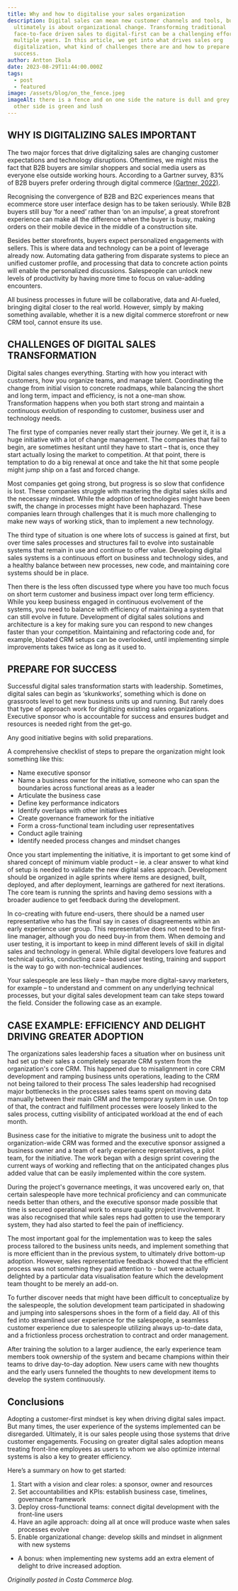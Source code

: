 ```yaml
---
title: Why and how to digitalise your sales organization
description: Digital sales can mean new customer channels and tools, but
  ultimately is about organizational change. Transforming traditional
  face-to-face driven sales to digital-first can be a challenging effort over
  multiple years. In this article, we get into what drives sales org
  digitalization, what kind of challenges there are and how to prepare for
  success.
author: Antton Ikola
date: 2023-08-29T11:44:00.000Z
tags:
  - post
  - featured
image: /assets/blog/on_the_fence.jpeg
imageAlt: there is a fence and on one side the nature is dull and grey and the
  other side is green and lush
---
```

## WHY IS DIGITALIZING SALES IMPORTANT

The two major forces that drive digitalizing sales are changing customer expectations and technology disruptions. Oftentimes, we might miss the fact that B2B buyers are similar shoppers and social media users as everyone else outside working hours. According to a Gartner survey, 83% of B2B buyers prefer ordering through digital commerce [(Gartner, 2022)](https://www.gartner.com/en/newsroom/press-releases/2022-06-22-gartner-sales-survey-finbds-b2b-buyers-prefer-ordering-paying-through--digital-commerce). 

Recognising the convergence of B2B and B2C experiences means that ecommerce store user interface design has to be taken seriously. While B2B buyers still buy ‘for a need’ rather than ‘on an impulse’, a great storefront experience can make all the difference when the buyer is busy, making orders on their mobile device in the middle of a construction site. 

Besides better storefronts, buyers expect personalized engagements with sellers. This is where data and technology can be a point of leverage already now. Automating data gathering from disparate systems to piece an unified customer profile, and processing that data to concrete action points will enable the personalized discussions. Salespeople can unlock new levels of productivity by having more time to focus on value-adding encounters. 

All business processes in future will be collaborative, data and AI-fueled, bringing digital closer to the real world. However, simply by making something available, whether it is a new digital commerce storefront or new CRM tool, cannot ensure its use. 

## CHALLENGES OF DIGITAL SALES TRANSFORMATION 

Digital sales changes everything. Starting with how you interact with customers, how you organize teams, and manage talent. Coordinating the change from initial vision to concrete roadmaps, while balancing the short and long term, impact and efficiency, is not a one-man show. Transformation happens when you both start strong and maintain a continuous evolution of responding to customer, business user and technology needs.

The first type of companies never really start their journey. We get it, it is a huge initiative with a lot of change management. The companies that fail to begin, are sometimes hesitant until they have to start – that is, once they start actually losing the market to competition. At that point, there is temptation to do a big renewal at once and take the hit that some people might jump ship on a fast and forced change.

Most companies get going strong, but progress is so slow that confidence is lost. These companies struggle with mastering the digital sales skills and the necessary mindset. While the adoption of technologies might have been swift, the change in processes might have been haphazard. These companies learn through challenges that it is much more challenging to make new ways of working stick, than to implement a new technology. 

The third type of situation is one where lots of success is gained at first, but over time sales processes and structures fail to evolve into sustainable systems that remain in use and continue to offer value. Developing digital sales systems is a continuous effort on business and technology sides, and a healthy balance between new processes, new code, and maintaining core systems should be in place.

Then there is the less often discussed type where you have too much focus on  short term customer and business impact over long term efficiency. While you keep business engaged in continuous evolvement of the systems, you need to balance with efficiency of maintaining a system that can still evolve in future. Development of digital sales solutions and architecture is a key for making sure you can respond to new changes faster than your competition. Maintaining and refactoring code and, for example, bloated CRM setups can be overlooked, until implementing simple improvements takes twice as long as it used to. 

## PREPARE FOR SUCCESS

Successful digital sales transformation starts with leadership. Sometimes, digital sales can begin as ‘skunkworks’, something which is done on grassroots level to get new business units up and running. But rarely does that type of approach work for digitizing existing sales organizations. Executive sponsor who is accountable for success and ensures budget and resources is needed right from the get-go. 

Any good initiative begins with solid preparations. 

A comprehensive checklist of steps to prepare the organization might look something like this:

* Name executive sponsor
* Name a business owner for the initiative, someone who can span the boundaries across functional areas as a leader
* Articulate the business case
* Define key performance indicators
* Identify overlaps with other initiatives
* Create governance framework for the initiative
* Form a cross-functional team including user representatives
* Conduct agile training
* Identify needed process changes and mindset changes

Once you start implementing the initiative, it is important to get some kind of shared concept of minimum viable product – ie. a clear answer to what kind of setup is needed to validate the new digital sales approach. Development should be organized in agile sprints where items are designed, built, deployed, and after deployment, learnings are gathered for next iterations. The core team is running the sprints and having demo sessions with a broader audience to get feedback during the development.

In co-creating with future end-users, there should be a named user representative who has the final say in cases of disagreements within an early experience user group. This representative does not need to be first-line manager, although you do need buy-in from them. When demoing and user testing, it is important to keep in mind different levels of skill in digital sales and technology in general. While digital developers love features and technical quirks, conducting case-based user testing, training and support is the way to go with non-technical audiences. 

Your salespeople are less likely – than maybe more digital-savvy marketers, for example –  to understand and comment on any underlying technical processes, but your digital sales development team can take steps toward the field. Consider the following case as an example.

## CASE EXAMPLE: EFFICIENCY AND DELIGHT DRIVING GREATER ADOPTION

The organizations sales leadership faces a situation wher on business unit had set up their sales a completely separate CRM system from the organization's core CRM. This happened due to misalignment in core CRM development and ramping business units operations, leading to the CRM not being tailored to their process The sales leadership had recognised major bottlenecks in the processes sales teams spent on moving data manually between their main CRM and the temporary system in use. On top of that, the contract and fulfillment processes were loosely linked to the sales process, cutting visibility of anticipated workload at the end of each month.

Business case for the initiative to migrate the business unit to adopt the organization-wide CRM was formed and the executive sponsor assigned a business owner and a team of early experience representatives, a pilot team, for the initiative. The work began with a design sprint covering the current ways of working and reflecting that on the anticipated changes plus added value that can be easily implemented within the core system.

During the project's governance meetings, it was uncovered early on, that certain salespeople have more technical proficiency and can communicate needs better than others, and the executive sponsor made possible that time is secured operational work to ensure quality project involvement. It was also recognised that while sales reps had gotten to use the temporary system, they had also started to feel the pain of inefficiency.

The most important goal for the implementation was to keep the sales process tailored to the business units needs, and implement something that is more efficient than in the previous system, to ultimately drive bottom-up adoption. However, sales representative feedback showed that the efficient process was not something they paid attention to - but were actually delighted by a particular data visualisation feature which the development team thought to be merely an add-on.

To further discover needs that might have been difficult to conceptualize by the salespeople, the solution development team participated in shadowing and jumping into salespersons shoes in the form of a field day. All of this fed into streamlined user experience for the salespeople, a seamless customer experience due to salespeople utilizing always up-to-date data, and a frictionless process orchestration to contract and order management.

After training the solution to a larger audience, the early experience team members took ownership of the system and became champions within their teams to drive day-to-day adoption. New users came with new thoughts and the early users funneled the thoughts to new development items to develop the system continuously.

## Conclusions

Adopting a customer-first mindset is key when driving digital sales impact. But many times, the user experience of the systems implemented can be disregarded. Ultimately, it is our sales people using those systems that drive customer engagements. Focusing on greater digital sales adoption means treating front-line employees as users to whom we also optimize internal systems is also a key to greater efficiency.

Here’s a summary on how to get started:

1. Start with a vision and clear roles: a sponsor, owner and resources 
2. Set accountabilities and KPIs: establish business case, timelines, governance framework
3. Deploy cross-functional teams: connect digital development with the front-line users
4. Have an agile approach: doing all at once will produce waste when sales processes evolve
5. Enable organizational change: develop skills and mindset in alignment with new systems

+ A bonus: when implementing new systems add an extra element of delight to drive increased adoption.

*Originally posted in Costa Commerce blog.*
